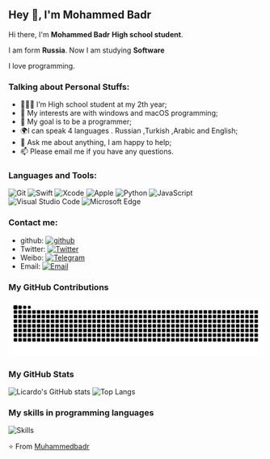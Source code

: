 ## Hey 👋, I'm Mohammed Badr

Hi there, I'm **Mohammed Badr** **High school student**.

I am form **Russia**. Now I am studying **Software**

I love programming.

### Talking about Personal Stuffs:

- 👨🏽‍💻 I’m High school student at my 2th year; 
- 🤔 My interests are with windows and macOS programming;
- 💼 My goal is to be a programmer;
- 🌍I can speak 4 languages . Russian ,Turkish ,Arabic and English;
- 💬 Ask me about anything, I am happy to help;
- 📫 Please email me if you have any questions.

### Languages and Tools:

![Git](https://img.shields.io/badge/Git-F05032?style=flat-square&logo=Git&logoColor=white)
![Swift](https://img.shields.io/badge/Swift-FA7343?style=flat-square&logo=Swift&logoColor=white)
![Xcode](https://img.shields.io/badge/Xcode-1575F9?style=flat-square&logo=Xcode&logoColor=white)
![Apple](https://img.shields.io/badge/iPhone_and_MacBook-999999?style=flat-square&logo=Apple&logoColor=white)
![Python](https://img.shields.io/badge/Python-3776AB?style=flat-square&logo=Python&logoColor=white)
![JavaScript](https://img.shields.io/badge/JavaScript-F7DF1E?style=flat-square&logo=JavaScript&logoColor=white)
![Visual Studio Code](https://img.shields.io/badge/Visual_Studio_Code-007ACC?style=flat-square&logo=Visual-Studio-Code&logoColor=white)
![Microsoft Edge](https://img.shields.io/badge/Microsoft_Edge-0078D7?style=flat-square&logo=Microsoft-Edge&logoColor=white)

### Contact me:

- github: [![github](https://github.com/Muhammedbadr)](https://github.com/Muhammedbadr)
- Twitter: [![Twitter](https://img.shields.io/badge/@AlbertAbdilim-1DA1F2?style=flat-square&logo=twitter&logoColor=white)]() 
- Weibo: [![Telegram](https://img.shields.io/badge/@Albert__Abdilim-E6162D?style=flat-square&logo=sina-weibo&logoColor=white)]()
- Email: [![Email](https://img.shields.io/badge/albert.abdilim@foxmail.com-D14836?style=flat-square&logo=gmail&logoColor=white)](mailto:albert.mukhammadnur6685@gmail.com)

### My GitHub Contributions

![](https://raw.githubusercontent.com/L1cardo/L1cardo/main/assets/github-contribution-grid-snake.svg)

### My GitHub Stats

![Licardo's GitHub stats](https://github-readme-stats.vercel.app/api?username=l1cardo&show_icons=true)
![Top Langs](https://github-readme-stats.vercel.app/api/top-langs/?username=l1cardo&layout=compact)

### My skills in programming languages 
![Skills](https://github.com/Muhammedbadr/Muhammedbadr/tree/main/html-for-Training)






⭐️ From [Muhammedbadr](https://github.com/Muhammedbadr)

